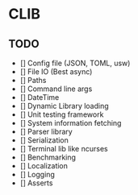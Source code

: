 # CLIB

## TODO

- [] Config file (JSON, TOML, usw)
- [] File IO (Best async)
- [] Paths
- [] Command line args
- [] DateTime
- [] Dynamic Library loading
- [] Unit testing framework
- [] System information fetching
- [] Parser library
- [] Serialization
- [] Terminal lib like ncurses
- [] Benchmarking
- [] Localization
- [] Logging
- [] Asserts

